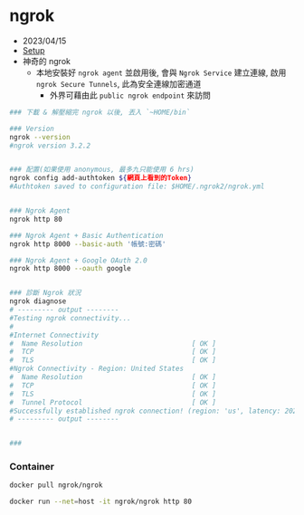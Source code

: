 # ngrok

- 2023/04/15
- [Setup](https://dashboard.ngrok.com/get-started/setup)
- 神奇的 ngrok
    - 本地安裝好 `ngrok agent` 並啟用後, 會與 `Ngrok Service` 建立連線, 啟用 `ngrok Secure Tunnels`, 此為安全連線加密通道
        - 外界可藉由此 `public ngrok endpoint` 來訪問


```bash
### 下載 & 解壓縮完 ngrok 以後, 丟入 `~HOME/bin`

### Version
ngrok --version
#ngrok version 3.2.2


### 配置(如果使用 anonymous, 最多九只能使用 6 hrs)
ngrok config add-authtoken ${網頁上看到的Token}
#Authtoken saved to configuration file: $HOME/.ngrok2/ngrok.yml


### Ngrok Agent
ngrok http 80

### Ngrok Agent + Basic Authentication
ngrok http 8000 --basic-auth '帳號:密碼'

### Ngrok Agent + Google OAuth 2.0
ngrok http 8000 --oauth google


### 診斷 Ngrok 狀況
ngrok diagnose
# --------- output --------
#Testing ngrok connectivity...
#
#Internet Connectivity
#  Name Resolution                           [ OK ]
#  TCP                                       [ OK ]
#  TLS                                       [ OK ]
#Ngrok Connectivity - Region: United States
#  Name Resolution                           [ OK ]
#  TCP                                       [ OK ]
#  TLS                                       [ OK ]
#  Tunnel Protocol                           [ OK ]
#Successfully established ngrok connection! (region: 'us', latency: 202.285637ms)
# --------- output --------


### 
```


### Container

```bash
docker pull ngrok/ngrok

docker run --net=host -it ngrok/ngrok http 80
```
